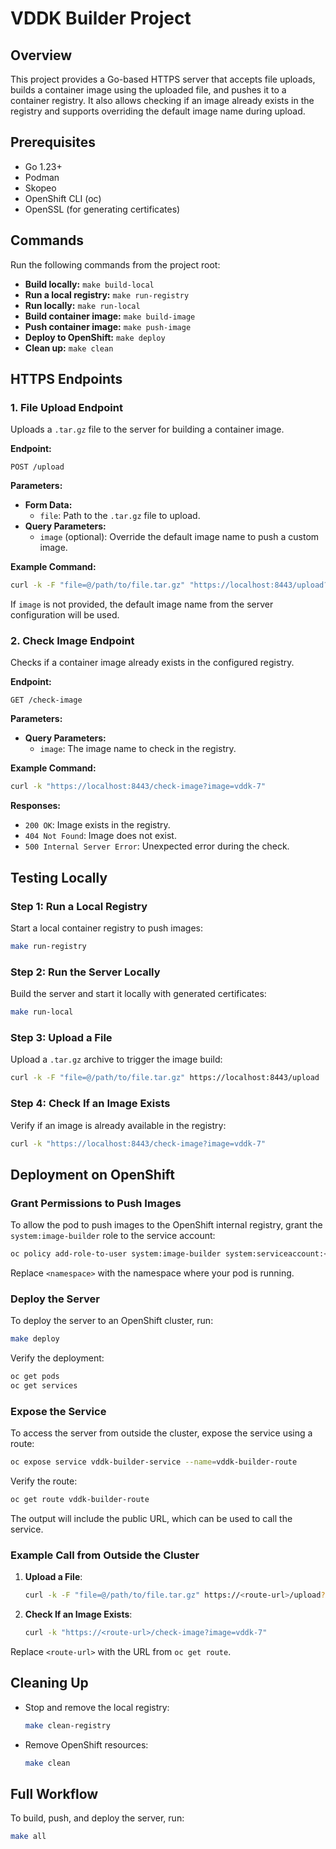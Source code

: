 # VDDK Builder Project

## Overview
This project provides a Go-based HTTPS server that accepts file uploads, builds a container image using the uploaded file, and pushes it to a container registry. It also allows checking if an image already exists in the registry and supports overriding the default image name during upload.

## Prerequisites
- Go 1.23+
- Podman
- Skopeo
- OpenShift CLI (oc)
- OpenSSL (for generating certificates)

## Commands
Run the following commands from the project root:

- **Build locally:** `make build-local`
- **Run a local registry:** `make run-registry`
- **Run locally:** `make run-local`
- **Build container image:** `make build-image`
- **Push container image:** `make push-image`
- **Deploy to OpenShift:** `make deploy`
- **Clean up:** `make clean`

## HTTPS Endpoints

### 1. **File Upload Endpoint**
Uploads a `.tar.gz` file to the server for building a container image.

**Endpoint:**
```http
POST /upload
```

**Parameters:**
- **Form Data:**
  - `file`: Path to the `.tar.gz` file to upload.
- **Query Parameters:**
  - `image` (optional): Override the default image name to push a custom image.

**Example Command:**
```bash
curl -k -F "file=@/path/to/file.tar.gz" "https://localhost:8443/upload?image=vddk-7"
```

If `image` is not provided, the default image name from the server configuration will be used.

### 2. **Check Image Endpoint**
Checks if a container image already exists in the configured registry.

**Endpoint:**
```http
GET /check-image
```

**Parameters:**
- **Query Parameters:**
  - `image`: The image name to check in the registry.

**Example Command:**
```bash
curl -k "https://localhost:8443/check-image?image=vddk-7"
```

**Responses:**
- `200 OK`: Image exists in the registry.
- `404 Not Found`: Image does not exist.
- `500 Internal Server Error`: Unexpected error during the check.

## Testing Locally
### Step 1: Run a Local Registry
Start a local container registry to push images:
```bash
make run-registry
```

### Step 2: Run the Server Locally
Build the server and start it locally with generated certificates:
```bash
make run-local
```

### Step 3: Upload a File
Upload a `.tar.gz` archive to trigger the image build:
```bash
curl -k -F "file=@/path/to/file.tar.gz" https://localhost:8443/upload
```

### Step 4: Check If an Image Exists
Verify if an image is already available in the registry:
```bash
curl -k "https://localhost:8443/check-image?image=vddk-7"
```

## Deployment on OpenShift
### Grant Permissions to Push Images
To allow the pod to push images to the OpenShift internal registry, grant the `system:image-builder` role to the service account:
```bash
oc policy add-role-to-user system:image-builder system:serviceaccount:<namespace>:default -n <namespace>
```
Replace `<namespace>` with the namespace where your pod is running.

### Deploy the Server
To deploy the server to an OpenShift cluster, run:
```bash
make deploy
```

Verify the deployment:
```bash
oc get pods
oc get services
```

### Expose the Service
To access the server from outside the cluster, expose the service using a route:
```bash
oc expose service vddk-builder-service --name=vddk-builder-route
```

Verify the route:
```bash
oc get route vddk-builder-route
```

The output will include the public URL, which can be used to call the service.

### Example Call from Outside the Cluster
1. **Upload a File**:
   ```bash
   curl -k -F "file=@/path/to/file.tar.gz" https://<route-url>/upload?image=vddk-7
   ```

2. **Check If an Image Exists**:
   ```bash
   curl -k "https://<route-url>/check-image?image=vddk-7"
   ```

Replace `<route-url>` with the URL from `oc get route`.

## Cleaning Up
- Stop and remove the local registry:
  ```bash
  make clean-registry
  ```
- Remove OpenShift resources:
  ```bash
  make clean
  ```

## Full Workflow
To build, push, and deploy the server, run:
```bash
make all
```
